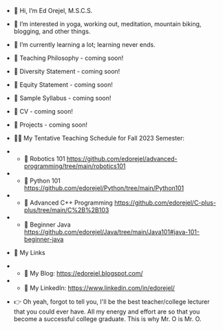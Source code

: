 - 👋 Hi, I’m Ed Orejel, M.S.C.S.
- 👀 I’m interested in yoga, working out, meditation, mountain biking, blogging, and other things.
- 🌱 I’m currently learning a lot; learning never ends.

- :pencil: Teaching Philosophy - coming soon!
- :pencil: Diversity Statement - coming soon!
- :pencil: Equity Statement - coming soon!
- :pencil: Sample Syllabus - coming soon!
- :pencil: CV - coming soon!
- :pencil: Projects - coming soon!


- :man_teacher: My Tentative Teaching Schedule for Fall 2023 Semester:
- - :file_folder: Robotics 101 https://github.com/edorejel/advanced-programming/tree/main/robotics101
- - :file_folder: Python 101 https://github.com/edorejel/Python/tree/main/Python101
- - :file_folder: Advanced C++ Programming https://github.com/edorejel/C-plus-plus/tree/main/C%2B%2B103
- - :file_folder: Beginner Java https://github.com/edorejel/Java/tree/main/Java101#java-101-beginner-java

- :link: My Links
- - :pencil: My Blog: https://edorejel.blogspot.com/
- - :dart: My LinkedIn: https://www.linkedin.com/in/edorejel/
- :point_right: Oh yeah, forgot to tell you, I'll be the best teacher/college lecturer that you could ever have. All my energy and effort are so that you become a successful college graduate. This is why Mr. O is Mr. O.



<!---
edorejel/edorejel is a ✨ special ✨ repository because its `README.md` (this file) appears on your GitHub profile.
You can click the Preview link to take a look at your changes.
--->
